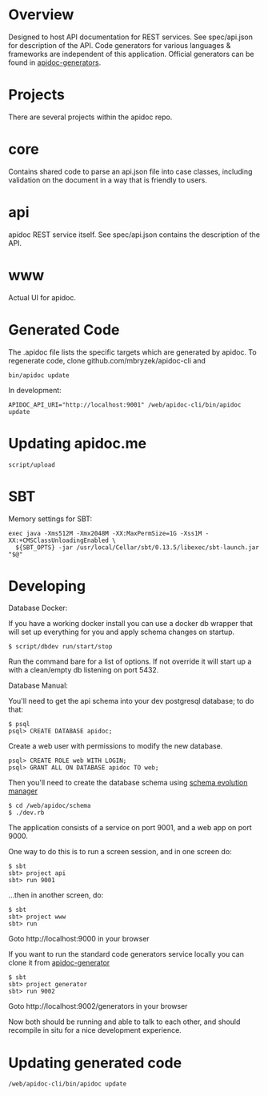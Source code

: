 Overview
========

Designed to host API documentation for REST services. See spec/api.json for
description of the API. Code generators for various languages & frameworks are independent of this application. Official generators can be found in [apidoc-generators](https://github.com/mbryzek/apidoc-generator). 


Projects
============

There are several projects within the apidoc repo.

core
====

Contains shared code to parse an api.json file into case classes,
including validation on the document in a way that is friendly to
users.

api
===
apidoc REST service itself. See spec/api.json contains the description
of the API.

www
===
Actual UI for apidoc.

Generated Code
==============
The .apidoc file lists the specific targets which are generated by
apidoc. To regenerate code, clone github.com/mbryzek/apidoc-cli and

    bin/apidoc update

In development:

    APIDOC_API_URI="http://localhost:9001" /web/apidoc-cli/bin/apidoc update

Updating apidoc.me
==================

    script/upload

SBT
==========
Memory settings for SBT:

    exec java -Xms512M -Xmx2048M -XX:MaxPermSize=1G -Xss1M -XX:+CMSClassUnloadingEnabled \ 
      ${SBT_OPTS} -jar /usr/local/Cellar/sbt/0.13.5/libexec/sbt-launch.jar "$@"

Developing
==========

Database Docker:

If you have a working docker install you can use a docker db wrapper that will set up everything for you and apply schema changes on startup.

    $ script/dbdev run/start/stop

Run the command bare for a list of options.  If not override it will start up a with a clean/empty db listening on port 5432.

Database Manual:

You'll need to get the api schema into your dev postgresql database; to do that:

    $ psql
    psql> CREATE DATABASE apidoc;

Create a web user with permissions to modify the new database.

    psql> CREATE ROLE web WITH LOGIN;
    psql> GRANT ALL ON DATABASE apidoc TO web;

Then you'll need to create the database schema using [schema evolution manager](https://github.com/mbryzek/schema-evolution-manager#installation)

    $ cd /web/apidoc/schema
    $ ./dev.rb

The application consists of a service on port 9001, and a web app on port 9000.

One way to do this is to run a screen session, and in one screen do:

    $ sbt
    sbt> project api
    sbt> run 9001

...then in another screen, do:

    $ sbt
    sbt> project www
    sbt> run

Goto http://localhost:9000 in your browser

If you want to run the standard code generators service locally you can clone it from [apidoc-generator](https://github.com/mbryzek/apidoc-generator)

    $ sbt
    sbt> project generator
    sbt> run 9002

Goto http://localhost:9002/generators in your browser

Now both should be running and able to talk to each other, and should recompile
in situ for a nice development experience.

Updating generated code
=======================

    /web/apidoc-cli/bin/apidoc update
